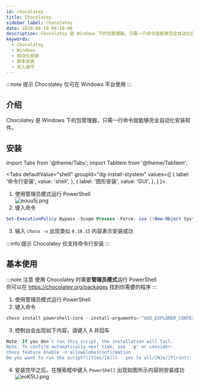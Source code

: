 ```yaml
---
id: chocolatey
title: Chocolatey
sidebar_label: Chocolatey
date: 2020-08-10 04:10:00
description: Chocolatey 是 Windows 下的包管理器，只需一行命令就能够完全自动化安装软件。
keywords:
  - Chocolatey
  - Windows
  - 自动化安装
  - 脚本安装
  - 无人值守
---
```


:::note 提示
Chocolatey 仅可在 Windows 平台使用
:::

## 介绍

Chocolatey 是 Windows 下的包管理器，只需一行命令就能够完全自动化安装软件。

## 安装

import Tabs from '@theme/Tabs';
import TabItem from '@theme/TabItem';

<Tabs
  defaultValue="shell"
  groupId="dg-install-stystem"
  values={[
    { label: '命令行安装', value: 'shell', },
    { label: '图形安装', value: 'GUI', },
  ]
}>
<TabItem value="shell">

1. 使用管理员模式运行 PowerShell  
![eouu5j.png](https://s2.ax1x.com/2019/08/08/eouu5j.png)
2. 键入命令  
~~~powershell title="PowerShell"
Set-ExecutionPolicy Bypass -Scope Process -Force; iex ((New-Object System. Net. WebClient). DownloadString('https://chocolatey.org/install.ps1'))
~~~
3. 输入 `choco -v` 出现类似 `0.10.15` 内容表示安装成功


</TabItem>
<TabItem value="GUI">

:::info 提示
Chocolatey 仅支持命令行安装
:::

</TabItem>
</Tabs>

## 基本使用

:::note 注意
使用 Chocolatey 时需要**管理员模式**运行 PowerShell  
你可以在 https://chocolatey.org/packages 找到你需要的程序
:::

1. 使用管理员模式运行 PowerShell
2. 键入命令  
~~~powershell title="PowerShell"
choco install powershell-core --install-arguments='"ADD_EXPLORER_CONTEXT_MENU_OPENPOWERSHELL=1 REGISTER_MANIFEST=1 ENABLE_PSREMOTING=1"'
~~~
3. 控制台会出现如下内容，请键入 A 并回车  
~~~powershell title="PowerShell"
Note: If you don't run this script, the installation will fail.
Note: To confirm automatically next time, use '-y' or consider:
choco feature enable -n allowGlobalConfirmation
Do you want to run the script?([Y]es/[A]ll - yes to all/[N]o/[P]rint): A
~~~
4. 安装完毕之后，在搜索框中键入 `PowerShell` 出现如图所示内容则安装成功  
![eoK5tJ.png](https://s2.ax1x.com/2019/08/08/eoK5tJ.png)